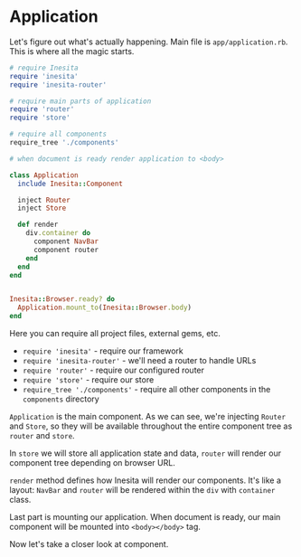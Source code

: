 # Application

Let's figure out what's actually happening. Main file is `app/application.rb`.
This is where all the magic starts.

```ruby
# require Inesita
require 'inesita'
require 'inesita-router'

# require main parts of application
require 'router'
require 'store'

# require all components
require_tree './components'

# when document is ready render application to <body>

class Application
  include Inesita::Component

  inject Router
  inject Store

  def render
    div.container do
      component NavBar
      component router
    end
  end
end


Inesita::Browser.ready? do
  Application.mount_to(Inesita::Browser.body)
end
```

Here you can require all project files, external gems, etc.

- `require 'inesita'` - require our framework
- `require 'inesita-router'` - we'll need a router to handle URLs
- `require 'router'` - require our configured router
- `require 'store'` - require our store
- `require_tree './components'` - require all other components in the `components` directory

`Application` is the main component. As we can see, we're injecting `Router` and `Store`,
so they will be available throughout the entire component tree as `router` and `store`.

In `store` we will store all application state and data,
`router` will render our component tree depending on browser URL.

`render` method defines how Inesita will render our components.
It's like a layout: `NavBar` and `router` will be rendered within the `div` with `container` class.

Last part is mounting our application. When document is ready, our main component will be mounted into `<body></body>` tag.

Now let's take a closer look at component.
